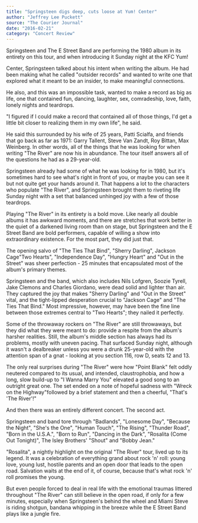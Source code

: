 ```yaml
---
title: "Springsteen digs deep, cuts loose at Yum! Center"
author: "Jeffrey Lee Puckett"
source: "The Courier Journal"
date: "2016-02-21"
category: "Concert Review"
---
```


Springsteen and The E Street Band are performing the 1980 album in its entirety on this tour, and when introducing it Sunday night at the KFC Yum!

Center, Springsteen talked about his intent when writing the album. He had been making what he called "outsider records" and wanted to write one that explored what it meant to be an insider, to make meaningful connections.

He also, and this was an impossible task, wanted to make a record as big as life, one that contained fun, dancing, laughter, sex, comradeship, love, faith, lonely nights and teardrops.

"I figured if I could make a record that contained all of those things, I'd get a little bit closer to realizing them in my own life", he said.

He said this surrounded by his wife of 25 years, Patti Scialfa, and friends that go back as far as 1971: Garry Tallent, Steve Van Zandt, Roy Bittan, Max Weinberg. In other words, all of the things that he was looking for when writing "The River" are now his in abundance. The tour itself answers all of the questions he had as a 29-year-old.

Springsteen already had some of what he was looking for in 1980, but it's sometimes hard to see what's right in front of you, or maybe you can see it but not quite get your hands around it. That happens a lot to the characters who populate "The River", and Springsteen brought them to riveting life Sunday night with a set that balanced unhinged joy with a few of those teardrops.

Playing "The River" in its entirety is a bold move. Like nearly all double albums it has awkward moments, and there are stretches that work better in the quiet of a darkened living room than on stage, but Springsteen and the E Street Band are bold performers, capable of willing a show into extraordinary existence. For the most part, they did just that.

The opening salvo of "The Ties That Bind", "Sherry Darling", Jackson Cage"Two Hearts", "Independence Day", "Hungry Heart" and "Out in the Street" was sheer perfection - 25 minutes that encapsulated most of the album's primary themes.

Springsteen and the band, which also includes Nils Lofgren, Soozie Tyrell, Jake Clemons and Charles Giordano, were dead solid and lighter than air. They captured the joy that makes "Sherry Darling" and "Out in the Street" vital, and the tight-lipped desperation crucial to "Jackson Cage" and "The Ties That Bind." Most impressive, however, may have been the fine line between those extremes central to "Two Hearts"; they nailed it perfectly.

Some of the throwaway rockers on "The River" are still throwaways, but they did what they were meant to do: provide a respite from the album's harsher realities. Still, the album's middle section has always had its problems, mostly with uneven pacing. That surfaced Sunday night, although it wasn't a dealbreaker unless you were a drunk 25-year-old with the attention span of a gnat - looking at you section 116, row D, seats 12 and 13.

The only real surprises during "The River" were how "Point Blank" felt oddly neutered compared to its usual, and intended, claustrophobia, and how a long, slow build-up to "I Wanna Marry You" elevated a good song to an outright great one. The set ended on a note of hopeful sadness with "Wreck on the Highway"followed by a brief statement and then a cheerful, "That's 'The River'!"

And then there was an entirely different concert. The second act.

Springsteen and band tore through "Badlands", "Lonesome Day", "Because the Night", "She's the One", "Human Touch", "The Rising", "Thunder Road", "Born in the U.S.A.", "Born to Run", "Dancing in the Dark", "Rosalita (Come Out Tonight)", The Isley Brothers' "Shout" and "Bobby Jean."

"Rosalita", a nightly highlight on the original "The River" tour, lived up to its legend. It was a celebration of everything grand about rock 'n' roll: young love, young lust, hostile parents and an open door that leads to the open road. Salvation waits at the end of it, of course, because that's what rock 'n' roll promises the young.

But even people forced to deal in real life with the emotional traumas littered throughout "The River" can still believe in the open road, if only for a few minutes, especially when Springsteen's behind the wheel and Miami Steve is riding shotgun, bandana whipping in the breeze while the E Street Band plays like a jungle fire.
